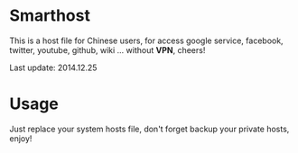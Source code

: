 Smarthost
=========

This is a host file for Chinese users, for access google service, facebook, twitter, youtube, github, wiki ...
without **VPN**, cheers!

Last update: 2014.12.25

Usage
=====
Just replace your system hosts file, don't forget backup your private hosts, enjoy!
